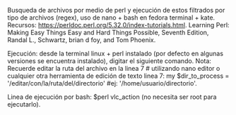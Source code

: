 Busqueda de archivos por medio de perl y ejecución de estos filtrados por tipo de archivos (regex), uso de nano + bash en fedora terminal + kate.
Recursos:
https://perldoc.perl.org/5.32.0/index-tutorials.html.
Learning Perl: Making Easy Things Easy and Hard Things Possible, Seventh Edition, Randal L., Schwartz, brian d foy, and Tom Phoenix.

Ejecución: desde la terminal linux + perl instalado (por defecto en algunas versiones se encuentra instalado), digitar el siguiente comando.
    Nota: Recuerde editar la ruta del archivo en la linea 7 # utilizando nano editor o cualquier otra herramienta de edición de texto
            linea 7: my $dir_to_process = '/editar/con/la/ruta/del/directorio' #ej: '/home/usuario/directorio'.
            
Linea de ejecución por bash: $perl vlc_action (no necesita ser root para ejecutarlo).
